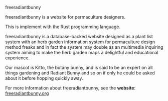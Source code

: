 freeradiantbunny

freeradiantbunny is a website for permaculture designers.

This is implement with the Rust programming language.

freeradiantbunny is a database-backed website designed as a plant list system with an herb garden information system for permaculture design method freaks and in fact the system may double as an multimedia inquiring system aiming to make the herb garden maps a delightful and educational experience.

Our mascot is Kitto, the botany bunny, and is said to be an expert on all things gardening and Radiant Bunny and so on if only he could be asked about it before hopping quickly away.

For more information about freeradiantbunny, see the **website**: [freeradiantbunny.org](https://freeradiantbunny.org/)
